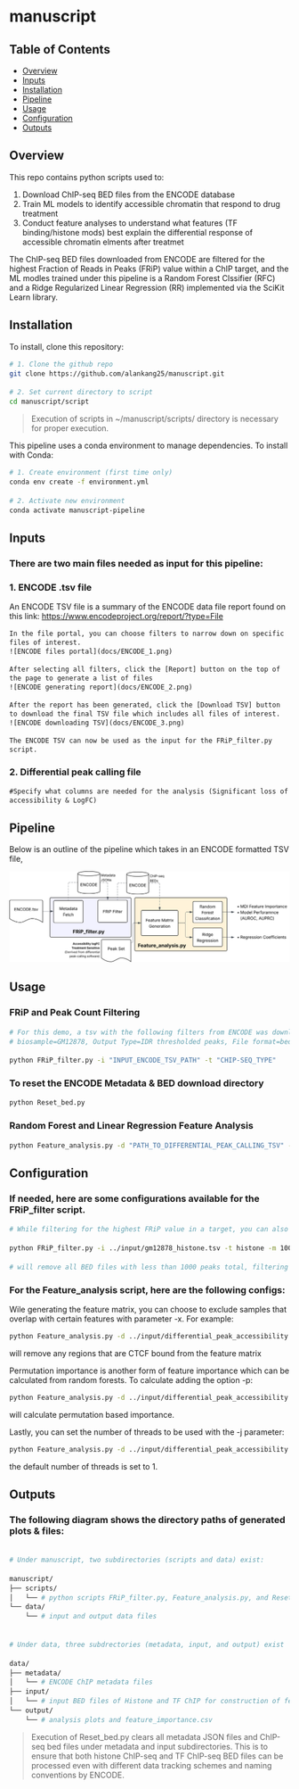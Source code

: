 # manuscript

## Table of Contents
- [Overview](#Overview)
- [Inputs](#Inputs)
- [Installation](#installation)
- [Pipeline](#pipeline)
- [Usage](#usage)
- [Configuration](#configuration)
- [Outputs](#outputs)

## Overview
This repo contains python scripts used to:
1. Download ChIP-seq BED files from the ENCODE database
2. Train ML models to identify accessible chromatin that respond to drug treatment
3. Conduct feature analyses to understand what features (TF binding/histone mods) best explain the differential response of accessible chromatin elments after treatmet

The ChIP-seq BED files downloaded from ENCODE are filtered for the highest Fraction of Reads in Peaks (FRiP) value within a ChIP target, and the ML modles trained under this pipeline is a Random Forest Clssifier (RFC) and a Ridge Regularized Linear Regression (RR) implemented via the SciKit Learn library.

## Installation
To install, clone this repository:
```bash
# 1. Clone the github repo
git clone https://github.com/alankang25/manuscript.git

# 2. Set current directory to script
cd manuscript/script
```
> Execution of scripts in ~/manuscript/scripts/ directory is necessary for proper execution.

This pipeline uses a conda environment to manage dependencies. To install with Conda:
```bash
# 1. Create environment (first time only)
conda env create -f environment.yml

# 2. Activate new environment
conda activate manuscript-pipeline
```

## Inputs
### There are two main files needed as input for this pipeline:
### 1. ENCODE .tsv file
An ENCODE TSV file is a summary of the ENCODE data file report found on this link: https://www.encodeproject.org/report/?type=File

    In the file portal, you can choose filters to narrow down on specific files of interest.
    ![ENCODE files portal](docs/ENCODE_1.png)

    After selecting all filters, click the [Report] button on the top of the page to generate a list of files
    ![ENCODE generating report](docs/ENCODE_2.png)

    After the report has been generated, click the [Download TSV] button to download the final TSV file which includes all files of interest.
    ![ENCODE downloading TSV](docs/ENCODE_3.png)
    
    The ENCODE TSV can now be used as the input for the FRiP_filter.py script.

### 2. Differential peak calling file

    #Specify what columns are needed for the analysis (Significant loss of accessibility & LogFC)


## Pipeline
Below is an outline of the pipeline which takes in an ENCODE formatted TSV file,

![Pipeline diagram showing data flow and model steps](docs/pipeline_diagram.svg)

## Usage
### FRiP and Peak Count Filtering
```bash
# For this demo, a tsv with the following filters from ENCODE was downloaded:
# biosample=GM12878, Output Type=IDR thresholded peaks, File format=bed, Assay Title=TF ChIP-seq, Status=Released, Genome Assembly=GRCh38

python FRiP_filter.py -i "INPUT_ENCODE_TSV_PATH" -t "CHIP-SEQ_TYPE"
```

### To reset the ENCODE Metadata & BED download directory
```bash
python Reset_bed.py 
```

### Random Forest and Linear Regression Feature Analysis
```bash
python Feature_analysis.py -d "PATH_TO_DIFFERENTIAL_PEAK_CALLING_TSV" -fc "FOLD_CHANGE_COLUMN" -d "DIFFERENTIAL_ACCESSIBILITY_COLUMN"
```

## Configuration
### If needed, here are some configurations available for the FRiP_filter script.
```bash
# While filtering for the highest FRiP value in a target, you can also set a minimum peak number cutoff. For example: 

python FRiP_filter.py -i ../input/gm12878_histone.tsv -t histone -m 1000 

# will remove all BED files with less than 1000 peaks total, filtering out files with low signal.

```

### For the Feature_analysis script, here are the following configs:
Wile generating the feature matrix, you can choose to exclude samples that overlap with certain features with parameter -x. For example: 
```bash
python Feature_analysis.py -d ../input/differential_peak_accessibility.tsv -fc logfc -d BAFdep -x CTCF
```
will remove any regions that are CTCF bound from the feature matrix

Permutation importance is another form of feature importance which can be calculated from random forests. To calculate adding the option -p:
```bash
python Feature_analysis.py -d ../input/differential_peak_accessibility.tsv -fc logfc -d BAFdep -p
```
will calculate permutation based importance.

Lastly, you can set the number of threads to be used with the -j parameter:
```bash
python Feature_analysis.py -d ../input/differential_peak_accessibility.tsv -fc logfc -d BAFdep -j 4
```
the default number of threads is set to 1. 

## Outputs 
### The following diagram shows the directory paths of generated plots & files: 
```bash

# Under manuscript, two subdirectories (scripts and data) exist:

manuscript/
├── scripts/
│   └── # python scripts FRiP_filter.py, Feature_analysis.py, and Reset_bed.py. These files should not be altered.
└── data/
    └── # input and output data files


# Under data, three subdrectories (metadata, input, and output) exist

data/
├── metadata/
│   └── # ENCODE ChIP metadata files
├── input/
│   └── # input BED files of Histone and TF ChIP for construction of feature matrix
└── output/
    └── # analysis plots and feature_importance.csv

```
> Execution of Reset_bed.py clears all metadata JSON files and ChIP-seq bed files under metadata and input subdirectories. This is to ensure that both histone ChIP-seq and TF ChIP-seq BED files can be processed even with different data tracking schemes and naming conventions by ENCODE.